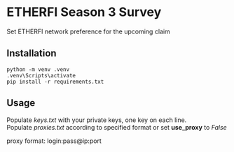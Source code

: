 # ETHERFI Season 3 Survey
Set ETHERFI network preference for the upcoming claim

## Installation
```
python -m venv .venv
.venv\Scripts\activate
pip install -r requirements.txt
```
## Usage
Populate _keys.txt_ with your private keys, one key on each line.  
Populate _proxies.txt_ according to specified format or set **use_proxy** to _False_

proxy format: login:pass@ip:port


